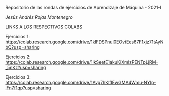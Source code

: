 Repositorio de las rondas de ejercicios de Aprendizaje de Máquina - 2021-I

*Jesús Andrés Rojas Montenegro*

LINKS A LOS RESPECTIVOS COLABS

Ejercicios 1: https://colab.research.google.com/drive/1klFDSPnul0EOvtEes67F1xjz71tAyNbQ?usp=sharing

Ejercicios 2: https://colab.research.google.com/drive/1lkSeetE1akuKiXmIzPENTpLjRM-_5nKz?usp=sharing

Ejercicios 3: https://colab.research.google.com/drive/1Avg7hKlflEwGMA4Wmu-NYIp-lFn7f1qp?usp=sharing
